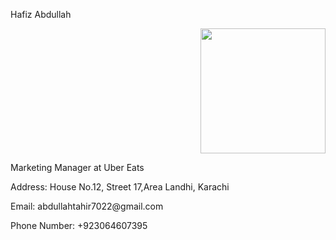 <p align="left">Hafiz Abdullah</p>
<div align="right">
  <img height="200" s src="https://ibb.co/PC3PRsN"  />
</div>
<p align="left">Marketing Manager at Uber Eats</p>
<p align="left">Address: House No.12, Street 17,Area Landhi, Karachi</p>
<p align="left">Email: abdullahtahir7022@gmail.com</p>
<p align="left">Phone Number: +923064607395</p>

